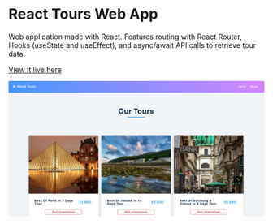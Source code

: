# React Tours Web App
Web application made with React. Features routing with React Router, Hooks (useState and useEffect), and async/await API calls to retrieve tour data.

[View it live here](https://react-tours-ljfiv.netlify.app/)

[![](https://github.com/louisiaegerv/Project-Images/blob/master/react-tours-image.png?raw=true)](https://react-tours-ljfiv.netlify.app/)

